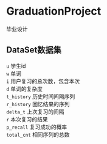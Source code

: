 # GraduationProject
毕业设计

## DataSet数据集

`u` 学生id \
`w` 单词 \
`i` 用户复习的总次数，包含本次 \
`d` 单词的复杂度 \
`t_history` 历史时间间隔序列 \
`r_history` 回忆结果的序列 \
`delta_t` 上次复习的间隔 \
`r` 本次复习的结果 \
`p_recall` 复习成功的概率 \
`total_cnt` 相同序列的总数 

